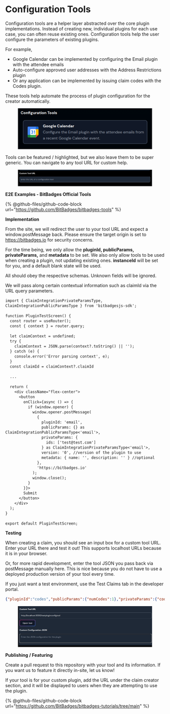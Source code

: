 # Configuration Tools

Configuration tools are a helper layer abstracted over the core plugin implementations. Instead of creating new, individual plugins for each use case, you can often reuse existing ones. Configuration tools help the user configure the parameters of existing plugins.

For example,&#x20;

* Google Calendar can be implemented by configuring the Email plugin with the attendee emails
* Auto-configure approved user addresses with the Address Restrictions plugin
* Or any application can be implemented by issuing claim codes with the Codes plugin.

These tools help automate the process of plugin  configuration for the creator automatically.

<figure><img src="../../../.gitbook/assets/image (128).png" alt=""><figcaption></figcaption></figure>

Tools can be featured / highlighted, but we also leave them to be super generic. You can navigate to any tool URL for custom help.

<figure><img src="../../../.gitbook/assets/image (129).png" alt=""><figcaption></figcaption></figure>

**E2E Examples - BitBadges Official Tools**

{% @github-files/github-code-block url="https://github.com/BitBadges/bitbadges-tools" %}

**Implementation**

From the site, we will redirect the user to your tool URL and expect a window.postMessage back. Please ensure the target origin is set to https://bitbadges.io for security concerns.

For the time being, we only allow the **pluginId, publicParams, privateParams,** and **metadata** to be set. We also only allow tools to be used when creating a plugin, not updating existing ones. **instanceId** will be set for you, and a default blank state will be used.

All should obey the respective schemas. Unknown fields will be ignored.

We will pass along certain contextual information such as claimId via the URL query parameters.

```tsx
import { ClaimIntegrationPrivateParamsType, ClaimIntegrationPublicParamsType } from 'bitbadgesjs-sdk';

function PluginTestScreen() {
  const router = useRouter();
  const { context } = router.query;

  let claimContext = undefined;
  try {
    claimContext = JSON.parse(context?.toString() || '');
  } catch (e) {
    console.error('Error parsing context', e);
  }
  const claimId = claimContext?.claimId
  
  ...

  return (
    <div className="flex-center">
      <button
        onClick={async () => {
          if (window.opener) {
            window.opener.postMessage(
              {
                pluginId: 'email',
                publicParams: {} as ClaimIntegrationPublicParamsType<'email'>,
                privateParams: {
                  ids: ['test@test.com']
                } as ClaimIntegrationPrivateParamsType<'email'>,
                version: '0', //version of the plugin to use
                metadata: { name: '', description: '' } //optional
              },
              'https://bitbadges.io'
            );
            window.close();
          }
        }}>
        Submit
      </button>
    </div>
  );
}

export default PluginTestScreen;

```

**Testing**

When creating a claim, you should see an input box for a custom tool URL. Enter your URL there and test it out! This supports localhost URLs because it is in your browser.

Or, for more rapid development, enter the tool JSON you pass back via postMessage manually here. This is nice because you do not have to use a deployed production version of your tool every time.&#x20;

If you just want a test environment, use the Test Claims tab in the developer portal.

```json
{"pluginId":"codes","publicParams":{"numCodes":1},"privateParams":{"codes":["code123"]}}
```

<figure><img src="../../../.gitbook/assets/image (4) (1) (1) (1) (1) (1) (1).png" alt=""><figcaption></figcaption></figure>

**Publishing / Featuring**

Create a pull request to this repository with your tool and its information. If you want us to feature it directly in-site, let us know!

If your tool is for your custom plugin, add the URL under the claim creator section, and it will be displayed to users when they are attempting to use the plugin.

{% @github-files/github-code-block url="https://github.com/BitBadges/bitbadges-tutorials/tree/main" %}

